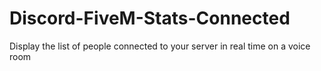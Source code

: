 # Discord-FiveM-Stats-Connected
Display the list of people connected to your server in real time on a voice room 
